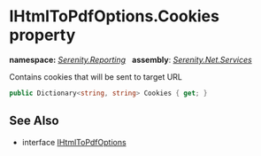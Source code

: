 # IHtmlToPdfOptions.Cookies property
**namespace:** *[Serenity.Reporting](../../README.md#serenity.reporting-namespace)*   **assembly**: *[Serenity.Net.Services](../../README.md)*

Contains cookies that will be sent to target URL

```csharp
public Dictionary<string, string> Cookies { get; }
```

## See Also

* interface [IHtmlToPdfOptions](../IHtmlToPdfOptions.md)